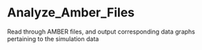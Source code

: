 # Analyze_Amber_Files
Read through AMBER files, and output corresponding data graphs pertaining to the simulation data
